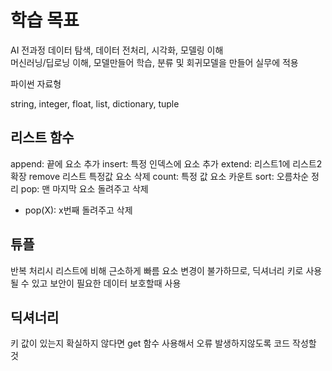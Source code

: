 # 학습 목표
AI 전과정 데이터 탐색, 데이터 전처리, 시각화, 모델링 이해  
머신러닝/딥로닝 이해, 모델만들어 학습, 분류 및 회귀모델을 만들어 실무에 적용

파이썬 자료형

string, integer, float, list, dictionary, tuple

## 리스트 함수
append: 끝에 요소 추가
insert: 특정 인덱스에 요소 추가
extend: 리스트1에 리스트2 확장
remove 리스트 특정값 요소 삭제
count: 특정 값 요소 카운트
sort: 오름차순 정리
pop: 맨 마지막 요소 돌려주고 삭제
 - pop(X): x번째 돌려주고 삭제 

 ## 튜플 
 반복 처리시 리스트에 비해 근소하게 빠름
 요소 변경이 불가하므로, 딕셔너리 키로 사용될 수 있고 보안이 필요한 데이터 보호할때 사용

## 딕셔너리
키 값이 있는지 확실하지 않다면 get 함수 사용해서 오류 발생하지않도록 코드 작성할 것
